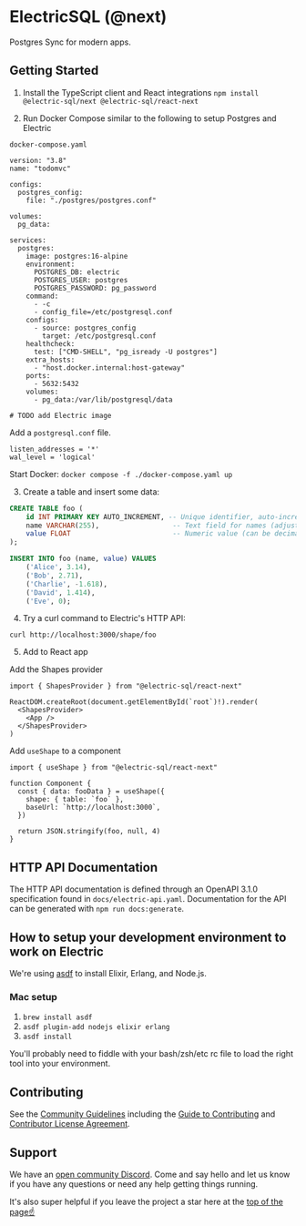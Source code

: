 # ElectricSQL (@next)

Postgres Sync for modern apps.

## Getting Started

1. Install the TypeScript client and React integrations
`npm install @electric-sql/next @electric-sql/react-next`

2. Run Docker Compose similar to the following to setup Postgres and Electric

`docker-compose.yaml`

```docker
version: "3.8"
name: "todomvc"

configs:
  postgres_config:
    file: "./postgres/postgres.conf"

volumes:
  pg_data:

services:
  postgres:
    image: postgres:16-alpine
    environment:
      POSTGRES_DB: electric
      POSTGRES_USER: postgres
      POSTGRES_PASSWORD: pg_password
    command:
      - -c
      - config_file=/etc/postgresql.conf
    configs:
      - source: postgres_config
        target: /etc/postgresql.conf
    healthcheck:
      test: ["CMD-SHELL", "pg_isready -U postgres"]
    extra_hosts:
      - "host.docker.internal:host-gateway"
    ports:
      - 5632:5432
    volumes:
      - pg_data:/var/lib/postgresql/data

# TODO add Electric image
```

Add a `postgresql.conf` file.

```
listen_addresses = '*'
wal_level = 'logical'
```

Start Docker: `docker compose -f ./docker-compose.yaml up`

3. Create a table and insert some data:

```sql
CREATE TABLE foo (
    id INT PRIMARY KEY AUTO_INCREMENT, -- Unique identifier, auto-incrementing
    name VARCHAR(255),                  -- Text field for names (adjust size as needed)
    value FLOAT                         -- Numeric value (can be decimal)
);

INSERT INTO foo (name, value) VALUES 
    ('Alice', 3.14),
    ('Bob', 2.71),
    ('Charlie', -1.618),
    ('David', 1.414),
    ('Eve', 0);
```

4. Try a curl command to Electric's HTTP API:

`curl http://localhost:3000/shape/foo`

5. Add to React app

Add the Shapes provider
```tsx
import { ShapesProvider } from "@electric-sql/react-next"

ReactDOM.createRoot(document.getElementById(`root`)!).render(
  <ShapesProvider>
    <App />
  </ShapesProvider>
)
```

Add `useShape` to a component
```tsx
import { useShape } from "@electric-sql/react-next"

function Component {
  const { data: fooData } = useShape({
    shape: { table: `foo` },
    baseUrl: `http://localhost:3000`,
  })

  return JSON.stringify(foo, null, 4)
}
```

## HTTP API Documentation

The HTTP API documentation is defined through an OpenAPI 3.1.0 specification found in `docs/electric-api.yaml`. Documentation for the API can be generated with `npm run docs:generate`.

## How to setup your development environment to work on Electric

We're using [asdf](https://asdf-vm.com/) to install Elixir, Erlang, and Node.js.

### Mac setup

1. `brew install asdf`
2. `asdf plugin-add nodejs elixir erlang`
3. `asdf install`

You'll probably need to fiddle with your bash/zsh/etc rc file to load the right tool into your environment.

## Contributing

See the [Community Guidelines](https://github.com/electric-sql/electric/blob/main/CODE_OF_CONDUCT.md) including the [Guide to Contributing](https://github.com/electric-sql/electric/blob/main/CONTRIBUTING.md) and [Contributor License Agreement](https://github.com/electric-sql/electric/blob/main/CLA.md).

## Support

We have an [open community Discord](https://discord.electric-sql.com). Come and say hello and let us know if you have any questions or need any help getting things running.

It's also super helpful if you leave the project a star here at the [top of the page☝️](#start-of-content)
